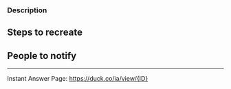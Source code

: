 <!-- Please use the appropriate issue title format:

    BUG FIX
    {IA Name} Bug: {Short description of bug}

    SUGGESTION
    {IA Name} Suggestion: {Short description of suggestion}

    OTHER
    {IA Name}: {Short description} -->


### Description
<!-- Describe the bug or suggestion in detail -->


## Steps to recreate
<!-- Describe the steps, or provide a link to an example search -->


## People to notify
<!-- Please @mention any relevant people/organizations here:-->

<!-- LANGUAGE LEADERS ONLY: REMOVE THIS LINE
## Get Started
- [ ] 1) Claim this issue by commenting below
- [ ] 2) Review our [Contributing Guide](https://github.com/duckduckgo/zeroclickinfo-goodies/blob/master/CONTRIBUTING.md)
- [ ] 3) [Set up your development environment](https://docs.duckduckhack.com/welcome/setup-dev-environment.html), and fork this repository
- [ ] 4) Create a Pull Request

## Resources
- Join [DuckDuckHack Slack](https://quackslack.herokuapp.com/) to ask questions
- Join the [DuckDuckHack Forum](https://forum.duckduckhack.com/) to discuss project planning and Instant Answer metrics
- Read the [DuckDuckHack Documentation](https://docs.duckduckhack.com/) for technical help

<!-- DO NOT REMOVE -->
---

<!-- The Instant Answer ID can be found by clicking the `?` icon beside the Instant Answer result on DuckDuckGo.com -->
Instant Answer Page: https://duck.co/ia/view/{ID}
<!-- FILL THIS IN:                           ^^^^ -->
